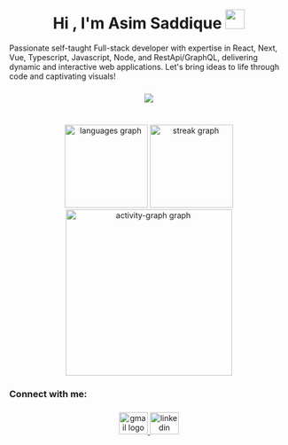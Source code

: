 <h1 align="center"><b>Hi , I'm Asim Saddique </b><img src="https://media.giphy.com/media/hvRJCLFzcasrR4ia7z/giphy.gif" width="35"></h1>

<p>Passionate self-taught Full-stack developer with expertise in React, Next, Vue, Typescript, Javascript, Node, and RestApi/GraphQL, delivering dynamic and interactive web applications. Let's bring ideas to life through code and captivating visuals!</p>

###

<p align="center">
  <a href="https://skillicons.dev">
    <img src="https://skillicons.dev/icons?i=git,html,css,js,vue,ts,react,styledcomponents,sass,codepen,tailwind,nodejs,express,mongo,py,django,flask,ai" />
  </a>
</p>

###

<br clear="both">

<div align="center">
  <img src="https://github-readme-stats.vercel.app/api/top-langs?username=asim464&locale=en&hide_title=false&layout=compact&card_width=320&langs_count=7&theme=merko&hide_border=false&order=2" height="150" alt="languages graph"  />
  <img src="https://streak-stats.demolab.com?user=asim464&locale=en&mode=daily&theme=merko&hide_border=false&border_radius=5&order=3" height="150" alt="streak graph"  />
  <img src="https://github-readme-activity-graph.vercel.app/graph?username=asim464&radius=16&theme=merko&area=true&order=5" height="300" alt="activity-graph graph"  />
</div>

###

<h3 align="left">Connect with me:</h3>

###

<div align="center">
  <a href="mailto:asimsaddique0@gmail.com" target="_blank">
    <img src="https://raw.githubusercontent.com/maurodesouza/profile-readme-generator/master/src/assets/icons/social/gmail/default.svg" width="52" height="40" alt="gmail logo"  />
  </a>
  <a href="https://www.linkedin.com/in/asimsaddiqu" target="_blank">
    <img src="https://raw.githubusercontent.com/maurodesouza/profile-readme-generator/master/src/assets/icons/social/linkedin/default.svg" width="52" height="40" alt="linkedin logo"  />
  </a>
  <!-- <a href="https://twitter.com/tanzeel498_" target="_blank">
    <img src="https://raw.githubusercontent.com/maurodesouza/profile-readme-generator/master/src/assets/icons/social/twitter/default.svg" width="52" height="40" alt="twitter logo"  />
  </a> -->
</div>

###

